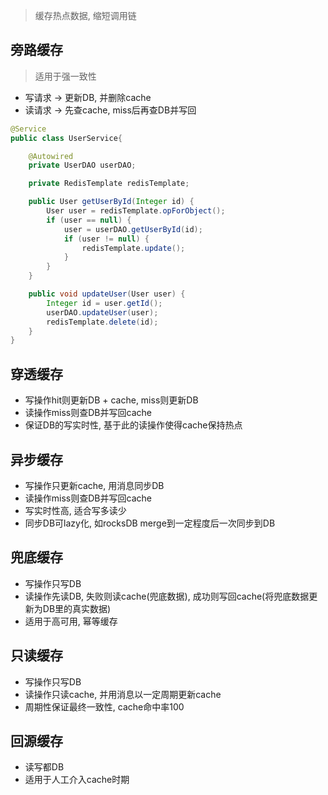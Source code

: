 
> 缓存热点数据, 缩短调用链

## 旁路缓存

> 适用于强一致性

* 写请求 -> 更新DB, 并删除cache
* 读请求 -> 先查cache, miss后再查DB并写回

```java
@Service
public class UserService{

    @Autowired
    private UserDAO userDAO;

    private RedisTemplate redisTemplate;

    public User getUserById(Integer id) {
        User user = redisTemplate.opForObject();
        if (user == null) {
            user = userDAO.getUserById(id);
            if (user != null) {
                redisTemplate.update();
            }
        }
    }

    public void updateUser(User user) {
        Integer id = user.getId();
        userDAO.updateUser(user);
        redisTemplate.delete(id);
    }
}
```

## 穿透缓存

* 写操作hit则更新DB + cache, miss则更新DB
* 读操作miss则查DB并写回cache
* 保证DB的写实时性, 基于此的读操作使得cache保持热点

## 异步缓存

* 写操作只更新cache, 用消息同步DB
* 读操作miss则查DB并写回cache
* 写实时性高, 适合写多读少
* 同步DB可lazy化, 如rocksDB merge到一定程度后一次同步到DB

## 兜底缓存

* 写操作只写DB
* 读操作先读DB, 失败则读cache(兜底数据), 成功则写回cache(将兜底数据更新为DB里的真实数据)
* 适用于高可用, 幂等缓存

## 只读缓存

* 写操作只写DB
* 读操作只读cache, 并用消息以一定周期更新cache
* 周期性保证最终一致性, cache命中率100

## 回源缓存

* 读写都DB
* 适用于人工介入cache时期